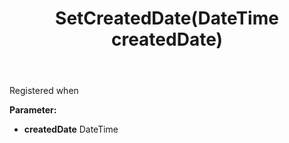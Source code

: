 ﻿---
uid: crmscript_ref_NSBlobEntity_SetCreatedDate
title: SetCreatedDate(DateTime createdDate)
intellisense: NSBlobEntity.SetCreatedDate
keywords: NSBlobEntity, GetCreatedDate
so.topic: reference
---

Registered when

**Parameter:** 
 - **createdDate** DateTime

